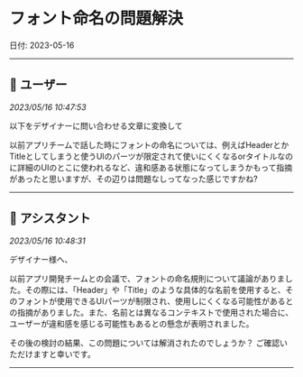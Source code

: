 # フォント命名の問題解決

日付: 2023-05-16

---

## 👤 ユーザー
*2023/05/16 10:47:53*

以下をデザイナーに問い合わせる文章に変換して

以前アプリチームで話した時にフォントの命名については、例えばHeaderとかTitleとしてしまうと使うUIのパーツが限定されて使いにくくなるorタイトルなのに詳細のUIのとこに使われるなど、違和感ある状態になってしまうかもって指摘があったと思いますが、その辺りは問題なしってなった感じですかね?

---

## 🤖 アシスタント
*2023/05/16 10:48:31*

デザイナー様へ、

以前アプリ開発チームとの会議で、フォントの命名規則について議論がありました。その際には、「Header」や「Title」のような具体的な名前を使用すると、そのフォントが使用できるUIパーツが制限され、使用しにくくなる可能性があるとの指摘がありました。また、名前とは異なるコンテキストで使用された場合に、ユーザーが違和感を感じる可能性もあるとの懸念が表明されました。

その後の検討の結果、この問題については解消されたのでしょうか？ ご確認いただけますと幸いです。

---
